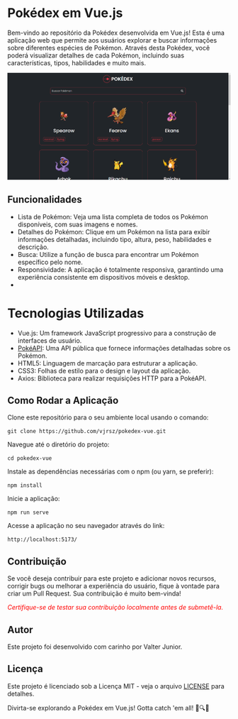 # Pokédex em Vue.js
Bem-vindo ao repositório da Pokédex desenvolvida em Vue.js! Esta é uma aplicação web que permite aos usuários explorar e buscar informações sobre diferentes espécies de Pokémon. Através desta Pokédex, você poderá visualizar detalhes de cada Pokémon, incluindo suas características, tipos, habilidades e muito mais.

<img src="./public/img.png" alt="home pokédex"/>

## Funcionalidades
- Lista de Pokémon: Veja uma lista completa de todos os Pokémon disponíveis, com suas imagens e nomes.
- Detalhes do Pokémon: Clique em um Pokémon na lista para exibir informações detalhadas, incluindo tipo, altura, peso, habilidades e descrição.
- Busca: Utilize a função de busca para encontrar um Pokémon específico pelo nome.
- Responsividade: A aplicação é totalmente responsiva, garantindo uma experiência consistente em dispositivos móveis e desktop.
- 
# Tecnologias Utilizadas
- Vue.js: Um framework JavaScript progressivo para a construção de interfaces de usuário.
- <a href="pokeapi.co">PokéAPI</a>: Uma API pública que fornece informações detalhadas sobre os Pokémon.
- HTML5: Linguagem de marcação para estruturar a aplicação.
- CSS3: Folhas de estilo para o design e layout da aplicação.
- Axios: Biblioteca para realizar requisições HTTP para a PokéAPI.

## Como Rodar a Aplicação
Clone este repositório para o seu ambiente local usando o comando:
```
git clone https://github.com/vjrsz/pokedex-vue.git
```
Navegue até o diretório do projeto:
```
cd pokedex-vue
```
Instale as dependências necessárias com o npm (ou yarn, se preferir):
```
npm install
```
Inicie a aplicação:
```
npm run serve
```
Acesse a aplicação no seu navegador através do link:
```
http://localhost:5173/
```

## Contribuição
Se você deseja contribuir para este projeto e adicionar novos recursos, corrigir bugs ou melhorar a experiência do usuário, fique à vontade para criar um Pull Request. Sua contribuição é muito bem-vinda!

<i style="color:#f00">Certifique-se de testar sua contribuição localmente antes de submetê-la. </i>

## Autor
Este projeto foi desenvolvido com carinho por Valter Junior.

## Licença
Este projeto é licenciado sob a Licença MIT - veja o arquivo <a href="">LICENSE</a> para detalhes.

Divirta-se explorando a Pokédex em Vue.js! Gotta catch 'em all! 🌟🔍👾